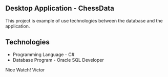 ## Desktop Application - ChessData
This project is example of use technologies between the database and the application.

## Technologies
* Programming Language - C#
* Database Program - Oracle SQL Developer

Nice Watch!
Victor
